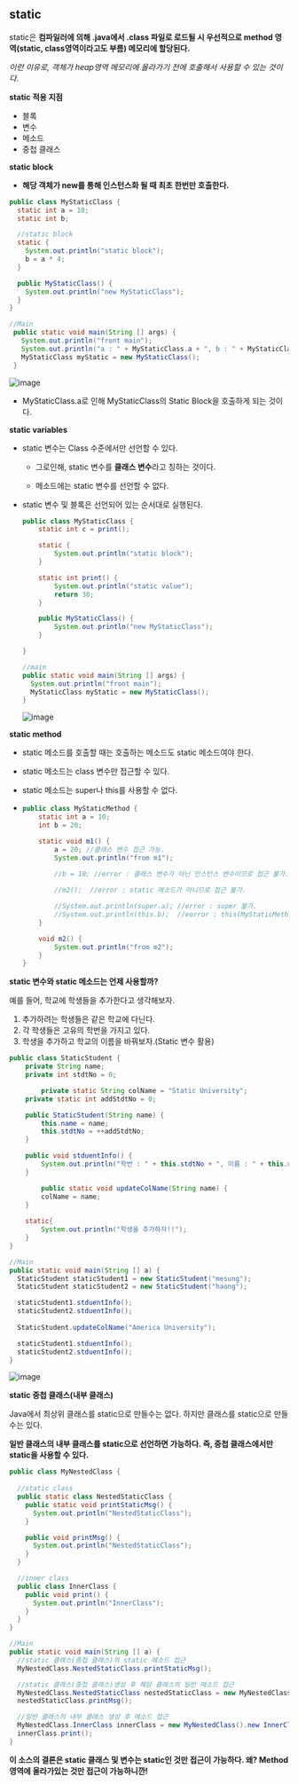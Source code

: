 ## static

static은 **컴파일러에 의해 .java에서 .class 파일로 로드될 시 우선적으로 method 영역(static, class영역이라고도 부름) 메모리에 할당된다.**

*이런 이유로, 객체가 heap영역 메모리에 올라가기 전에 호출해서 사용할 수 있는 것이다.*



**static 적용 지점**

- 블록
- 변수
- 메소드
- 중첩 클래스



**static block**

- **해당 객체가 new를 통해 인스턴스화 될 때 최초 한번만 호출한다.**

~~~java
public class MyStaticClass {
  static int a = 10;
  static int b;

  //static block
  static {
    System.out.println("static block");
    b = a * 4;
  }

  public MyStaticClass() {
    System.out.println("new MyStaticClass");
  }
}

//Main
 public static void main(String [] args) {
   System.out.println("front main");
   System.out.println("a : " + MyStaticClass.a + ", b : " + MyStaticClass.b);
   MyStaticClass myStatic = new MyStaticClass();
 }

~~~

![image](https://user-images.githubusercontent.com/40616436/74586584-5bf83e00-502c-11ea-8c09-1b688644b15c.png)

- MyStaticClass.a로 인해 MyStaticClass의 Static Block을 호출하게 되는 것이다.



**static variables**

- static 변수는 Class 수준에서만 선언할 수 있다.

  - 그로인해, static 변수를 **클래스 변수**라고 칭하는 것이다.

  - 메소드에는 static 변수를 선언할 수 없다. 

- static 변수 및 블록은 선언되어 있는 순서대로 실행된다.

  ~~~java
  public class MyStaticClass {
      static int c = print();
  
      static {
          System.out.println("static block");
      }
  
      static int print() {
          System.out.println("static value");
          return 30;
      }
  
      public MyStaticClass() {
          System.out.println("new MyStaticClass");
      }
  
  }
  
  //main
  public static void main(String [] args) {
    System.out.println("front main");
    MyStaticClass myStatic = new MyStaticClass();
  }
  ~~~

  ![image](https://user-images.githubusercontent.com/40616436/74587172-bd231000-5032-11ea-8c7e-4394602b751a.png)



**static method**

- static 메소드를 호출할 때는 호출하는 메소드도 static 메소드여야 한다.

- static 메소드는 class 변수만 접근할 수 있다.

- static 메소드는 super나 this를 사용할 수 없다.

- ~~~java
  public class MyStaticMethod {
      static int a = 10;
      int b = 20;
  
      static void m1() {
          a = 20; //클래스 변수 접근 가능.
          System.out.println("from m1");
  
          //b = 10; //error : 클래스 변수가 아닌 인스턴스 변수이므로 접근 불가.
          
          //m2();  //error : static 메소드가 아니므로 접근 불가.
  
          //System.out.println(super.a); //error : super 불가.
          //System.out.println(this.b);  //eorror : this(MyStaticMethod) 불가.
      }
  
      void m2() {
          System.out.println("from m2");
      }
  }
  ~~~



**static 변수와 static 메소드는 언제 사용할까?**

예를 들어, 학교에 학생들을 추가한다고 생각해보자.

1. 추가하려는 학생들은 같은 학교에 다닌다.
2. 각 학생들은 고유의 학번을 가지고 있다.
3. 학생을 추가하고 학교의 이름을 바꿔보자.(Static 변수 활용)

~~~java
public class StaticStudent {
    private String name;
    private int stdtNo = 0;

		private static String colName = "Static University";
    private static int addStdtNo = 0;

    public StaticStudent(String name) {
        this.name = name;
        this.stdtNo = ++addStdtNo;
    }

    public void stduentInfo() {
        System.out.println("학번 : " + this.stdtNo + ", 이름 : " + this.name);
    }

		public static void updateColName(String name) {
        colName = name;
    }  
  
    static{
        System.out.println("학생을 추가하자!!");
    }
}

//Main
public static void main(String [] a) {
  StaticStudent staticStudent1 = new StaticStudent("mesung");
  StaticStudent staticStudent2 = new StaticStudent("haong");

  staticStudent1.stduentInfo();
  staticStudent2.stduentInfo();
  
  StaticStudent.updateColName("America University");

  staticStudent1.stduentInfo();
  staticStudent2.stduentInfo();
}
~~~

![image](https://user-images.githubusercontent.com/40616436/74587509-b4343d80-5036-11ea-893b-ac798d2d55bc.png)



**static 중첩 클래스(내부 클래스)**

Java에서 최상위 클래스를 static으로 만들수는 없다. 하지만 클래스를 static으로 만들수는 있다.

 **일반 클래스의 내부 클래스를 static으로 선언하면 가능하다. 즉, 중첩 클래스에서만 static을 사용할 수 있다.**

~~~java
public class MyNestedClass {
  
  //static class
  public static class NestedStaticClass {
    public static void printStaticMsg() {
      System.out.println("NestedStaticClass");
    }

    public void printMsg() {
      System.out.println("NestedStaticClass");
    }
  }

  //inner class
  public class InnerClass {
    public void print() {
      System.out.println("InnerClass");
    }
  }
}

//Main
public static void main(String [] a) {
  //static 클래스(중첩 클래스)의 static 메소드 접근
  MyNestedClass.NestedStaticClass.printStaticMsg();

  //static 클래스(중첩 클래스)생성 후 해당 클래스의 일반 메소드 접근
  MyNestedClass.NestedStaticClass nestedStaticClass = new MyNestedClass.NestedStaticClass();
  nestedStaticClass.printMsg();

  //일반 클래스의 내부 클래스 생성 후 메소드 접근
  MyNestedClass.InnerClass innerClass = new MyNestedClass().new InnerClass();
  innerClass.print();
}
~~~

**이 소스의 결론은 static 클래스 및 변수는 static인 것만 접근이 가능하다. 왜? Method 영역에 올라가있는 것만 접근이 가능하니깐!**



